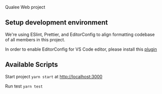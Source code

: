 Qualee Web project

## Setup development environment
We're using ESlint, Prettier, and EditorConfig to align formatting codebase of all members in this project.

In order to enable EditorConfig for VS Code editor, please install this [plugin](https://marketplace.visualstudio.com/items?itemName=EditorConfig.EditorConfig)

## Available Scripts

Start project `yarn start` at [http://localhost:3000](http://localhost:3000)

Run test `yarn test`
